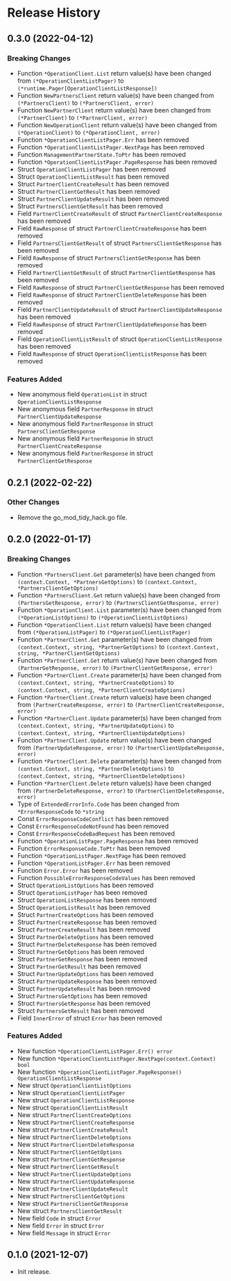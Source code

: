 # Release History

## 0.3.0 (2022-04-12)
### Breaking Changes

- Function `*OperationClient.List` return value(s) have been changed from `(*OperationClientListPager)` to `(*runtime.Pager[OperationClientListResponse])`
- Function `NewPartnersClient` return value(s) have been changed from `(*PartnersClient)` to `(*PartnersClient, error)`
- Function `NewPartnerClient` return value(s) have been changed from `(*PartnerClient)` to `(*PartnerClient, error)`
- Function `NewOperationClient` return value(s) have been changed from `(*OperationClient)` to `(*OperationClient, error)`
- Function `*OperationClientListPager.Err` has been removed
- Function `*OperationClientListPager.NextPage` has been removed
- Function `ManagementPartnerState.ToPtr` has been removed
- Function `*OperationClientListPager.PageResponse` has been removed
- Struct `OperationClientListPager` has been removed
- Struct `OperationClientListResult` has been removed
- Struct `PartnerClientCreateResult` has been removed
- Struct `PartnerClientGetResult` has been removed
- Struct `PartnerClientUpdateResult` has been removed
- Struct `PartnersClientGetResult` has been removed
- Field `PartnerClientCreateResult` of struct `PartnerClientCreateResponse` has been removed
- Field `RawResponse` of struct `PartnerClientCreateResponse` has been removed
- Field `PartnersClientGetResult` of struct `PartnersClientGetResponse` has been removed
- Field `RawResponse` of struct `PartnersClientGetResponse` has been removed
- Field `PartnerClientGetResult` of struct `PartnerClientGetResponse` has been removed
- Field `RawResponse` of struct `PartnerClientGetResponse` has been removed
- Field `RawResponse` of struct `PartnerClientDeleteResponse` has been removed
- Field `PartnerClientUpdateResult` of struct `PartnerClientUpdateResponse` has been removed
- Field `RawResponse` of struct `PartnerClientUpdateResponse` has been removed
- Field `OperationClientListResult` of struct `OperationClientListResponse` has been removed
- Field `RawResponse` of struct `OperationClientListResponse` has been removed

### Features Added

- New anonymous field `OperationList` in struct `OperationClientListResponse`
- New anonymous field `PartnerResponse` in struct `PartnerClientUpdateResponse`
- New anonymous field `PartnerResponse` in struct `PartnersClientGetResponse`
- New anonymous field `PartnerResponse` in struct `PartnerClientCreateResponse`
- New anonymous field `PartnerResponse` in struct `PartnerClientGetResponse`


## 0.2.1 (2022-02-22)

### Other Changes

- Remove the go_mod_tidy_hack.go file.

## 0.2.0 (2022-01-17)
### Breaking Changes

- Function `*PartnersClient.Get` parameter(s) have been changed from `(context.Context, *PartnersGetOptions)` to `(context.Context, *PartnersClientGetOptions)`
- Function `*PartnersClient.Get` return value(s) have been changed from `(PartnersGetResponse, error)` to `(PartnersClientGetResponse, error)`
- Function `*OperationClient.List` parameter(s) have been changed from `(*OperationListOptions)` to `(*OperationClientListOptions)`
- Function `*OperationClient.List` return value(s) have been changed from `(*OperationListPager)` to `(*OperationClientListPager)`
- Function `*PartnerClient.Get` parameter(s) have been changed from `(context.Context, string, *PartnerGetOptions)` to `(context.Context, string, *PartnerClientGetOptions)`
- Function `*PartnerClient.Get` return value(s) have been changed from `(PartnerGetResponse, error)` to `(PartnerClientGetResponse, error)`
- Function `*PartnerClient.Create` parameter(s) have been changed from `(context.Context, string, *PartnerCreateOptions)` to `(context.Context, string, *PartnerClientCreateOptions)`
- Function `*PartnerClient.Create` return value(s) have been changed from `(PartnerCreateResponse, error)` to `(PartnerClientCreateResponse, error)`
- Function `*PartnerClient.Update` parameter(s) have been changed from `(context.Context, string, *PartnerUpdateOptions)` to `(context.Context, string, *PartnerClientUpdateOptions)`
- Function `*PartnerClient.Update` return value(s) have been changed from `(PartnerUpdateResponse, error)` to `(PartnerClientUpdateResponse, error)`
- Function `*PartnerClient.Delete` parameter(s) have been changed from `(context.Context, string, *PartnerDeleteOptions)` to `(context.Context, string, *PartnerClientDeleteOptions)`
- Function `*PartnerClient.Delete` return value(s) have been changed from `(PartnerDeleteResponse, error)` to `(PartnerClientDeleteResponse, error)`
- Type of `ExtendedErrorInfo.Code` has been changed from `*ErrorResponseCode` to `*string`
- Const `ErrorResponseCodeConflict` has been removed
- Const `ErrorResponseCodeNotFound` has been removed
- Const `ErrorResponseCodeBadRequest` has been removed
- Function `*OperationListPager.PageResponse` has been removed
- Function `ErrorResponseCode.ToPtr` has been removed
- Function `*OperationListPager.NextPage` has been removed
- Function `*OperationListPager.Err` has been removed
- Function `Error.Error` has been removed
- Function `PossibleErrorResponseCodeValues` has been removed
- Struct `OperationListOptions` has been removed
- Struct `OperationListPager` has been removed
- Struct `OperationListResponse` has been removed
- Struct `OperationListResult` has been removed
- Struct `PartnerCreateOptions` has been removed
- Struct `PartnerCreateResponse` has been removed
- Struct `PartnerCreateResult` has been removed
- Struct `PartnerDeleteOptions` has been removed
- Struct `PartnerDeleteResponse` has been removed
- Struct `PartnerGetOptions` has been removed
- Struct `PartnerGetResponse` has been removed
- Struct `PartnerGetResult` has been removed
- Struct `PartnerUpdateOptions` has been removed
- Struct `PartnerUpdateResponse` has been removed
- Struct `PartnerUpdateResult` has been removed
- Struct `PartnersGetOptions` has been removed
- Struct `PartnersGetResponse` has been removed
- Struct `PartnersGetResult` has been removed
- Field `InnerError` of struct `Error` has been removed

### Features Added

- New function `*OperationClientListPager.Err() error`
- New function `*OperationClientListPager.NextPage(context.Context) bool`
- New function `*OperationClientListPager.PageResponse() OperationClientListResponse`
- New struct `OperationClientListOptions`
- New struct `OperationClientListPager`
- New struct `OperationClientListResponse`
- New struct `OperationClientListResult`
- New struct `PartnerClientCreateOptions`
- New struct `PartnerClientCreateResponse`
- New struct `PartnerClientCreateResult`
- New struct `PartnerClientDeleteOptions`
- New struct `PartnerClientDeleteResponse`
- New struct `PartnerClientGetOptions`
- New struct `PartnerClientGetResponse`
- New struct `PartnerClientGetResult`
- New struct `PartnerClientUpdateOptions`
- New struct `PartnerClientUpdateResponse`
- New struct `PartnerClientUpdateResult`
- New struct `PartnersClientGetOptions`
- New struct `PartnersClientGetResponse`
- New struct `PartnersClientGetResult`
- New field `Code` in struct `Error`
- New field `Error` in struct `Error`
- New field `Message` in struct `Error`


## 0.1.0 (2021-12-07)

- Init release.